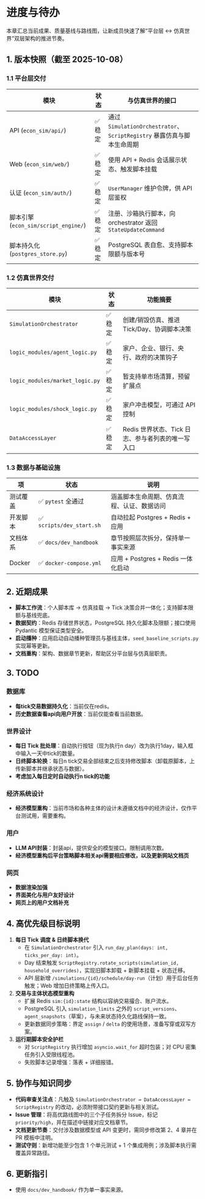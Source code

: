 # 进度与待办

本章汇总当前成果、质量基线与路线图，让新成员快速了解“平台层 ↔ 仿真世界”双层架构的推进节奏。

## 1. 版本快照（截至 2025-10-08）

### 1.1 平台层交付

| 模块 | 状态 | 与仿真世界的接口 |
| ---- | ---- | ---------------- |
| API (`econ_sim/api/`) | ✅ 稳定 | 通过 `SimulationOrchestrator`、`ScriptRegistry` 暴露仿真与脚本生命周期 |
| Web (`econ_sim/web/`) | ✅ 稳定 | 使用 API + Redis 会话展示状态、触发脚本挂载 |
| 认证 (`econ_sim/auth/`) | ✅ 稳定 | `UserManager` 维护令牌，供 API 层鉴权 |
| 脚本引擎 (`econ_sim/script_engine/`) | ✅ 稳定 | 注册、沙箱执行脚本，向 orchestrator 返回 `StateUpdateCommand` |
| 脚本持久化 (`postgres_store.py`) | ✅ 稳定 | PostgreSQL 表自愈、支持脚本限额与版本号 |

### 1.2 仿真世界交付

| 模块 | 状态 | 功能摘要 |
| ---- | ---- | -------- |
| `SimulationOrchestrator` | ✅ 稳定 | 创建/销毁仿真、推进 Tick/Day、协调脚本决策 |
| `logic_modules/agent_logic.py` | ✅ 稳定 | 家户、企业、银行、央行、政府的决策钩子 |
| `logic_modules/market_logic.py` | ✅ 稳定 | 暂支持单市场清算，预留扩展点 |
| `logic_modules/shock_logic.py` | ✅ 稳定 | 家户冲击模型，可通过 API 控制 |
| `DataAccessLayer` | ✅ 稳定 | Redis 世界状态、Tick 日志、参与者列表的唯一写入口 |

### 1.3 数据与基础设施

| 项 | 状态 | 说明 |
| -- | ---- | ---- |
| 测试覆盖 | ✅ `pytest` 全通过 | 涵盖脚本生命周期、仿真流程、认证、数据访问 |
| 开发脚本 | ✅ `scripts/dev_start.sh` | 自动拉起 Postgres + Redis + 应用 |
| 文档体系 | ✅ `docs/dev_handbook` | 章节按照层次拆分，保持单一事实来源 |
| Docker | ✅ `docker-compose.yml` | 应用 + Postgres + Redis 一体化启动 |

## 2. 近期成果

- **脚本工作流**：个人脚本库 → 仿真挂载 → Tick 决策合并一体化；支持脚本限额与基线兜底。
- **数据契约**：Redis 存储世界状态，PostgreSQL 持久化脚本及限额；接口使用 Pydantic 模型保证类型安全。
- **启动播种**：应用启动自动播种管理员与基线主体，`seed_baseline_scripts.py` 实现幂等更新。
- **文档重构**：架构、数据章节更新，帮助区分平台层与仿真层职责。

## 3. TODO

### 数据库
- **每tick交易数据持久化**：当前仅在redis。
- **历史数据查看api向用户开放**：当前仅能查看当前数据。

### 世界设计
- **每日 Tick 批处理**：自动执行按钮（现为执行n day）改为执行1day，输入框中输入一天中tick的数量。
- **日终脚本轮换**：每日n tick交易全部结束之后支持修改脚本（卸载原脚本，上传新脚本并继承状态与数据）。
- **考虑加入每日定时自动执行n tick的功能**

### 经济系统设计

- **经济模型重构**：当前市场和各种主体的设计未遵循文档中的经济设计，仅作平台测试用，需要重构。

### 用户
- **LLM API封装**：封装api，提供安全的模型接口。限制调用次数。
- **经济模型重构后平台策略脚本相关api需要相应修改，以及更新网站文档页**

### 网页
- **数据渲染加强**
- **界面美化与用户友好设计**
- **网页上的用户文档补充**


## 4. 高优先级目标说明

1. **每日 Tick 调度 & 日终脚本换代**
	- 在 `SimulationOrchestrator` 引入 `run_day_plan(days: int, ticks_per_day: int)`。
	- Day 结束触发 `ScriptRegistry.rotate_scripts(simulation_id, household_overrides)`，实现旧脚本卸载 + 新脚本挂载 + 状态迁移。
	- API 层新增 `/simulations/{id}/schedule/day-run`（计划）用于后台任务触发；Web 增加日终策略上传入口。
2. **交易与主体状态模型重构**
	- 扩展 Redis `sim:{id}:state` 结构以容纳交易撮合、账户流水。
	- PostgreSQL 引入 `simulation_limits` 之外的 `script_versions`、`agent_snapshots`（草案），与未来状态持久化路线保持一致。
	- 更新数据同步策略：界定 `assign` / `delta` 的使用场景，准备写穿或双写方案。
3. **运行期脚本安全护栏**
	- 对 `ScriptRegistry` 执行增加 `asyncio.wait_for` 超时包装；对 CPU 密集任务引入受限线程池。
	- 失败脚本记录增强：落表 + 详细报错。

## 5. 协作与知识同步

- **代码审查关注点**：凡触及 `SimulationOrchestrator ↔ DataAccessLayer ↔ ScriptRegistry` 的改动，必须附带接口契约更新与相关测试。
- **Issue 管理**：将高优路线图中的三个子任务拆分 Issue，标记 `priority/high`，并在描述中链接对应文档章节。
- **文档更新节奏**：交付涉及数据模型或 API 变更时，需同步修改第 2、4 章并在 PR 模板中注明。
- **测试守则**：新增功能至少包含 1 个单元测试 + 1 个集成用例；涉及脚本执行需覆盖异常路径。

## 6. 更新指引

- 使用 `docs/dev_handbook/` 作为单一事实来源。